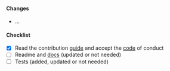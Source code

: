#### Changes

- ...

#### Checklist

<!-- please check all items and add your own -->

- [x] Read the contribution [guide](../CONTRIBUTING.md) and accept the
  [code](../CODE_OF_CONDUCT.md) of conduct
- [ ] Readme and [docs](https://github.com/game-ci/documentation) (updated or not needed)
- [ ] Tests (added, updated or not needed)
